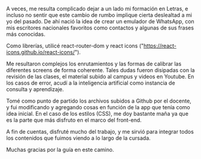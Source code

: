 A veces, me resulta complicado dejar a un lado mi formación en Letras, e incluso no sentir que este cambio de rumbo implique cierta deslealtad a mi yo del pasado. De ahí nació la idea de crear un emulador de WhatsApp, con mis escritores nacionales favoritos como contactos y algunas de sus frases más conocidas.


Como librerías, utilicé react-router-dom y react icons ("https://react-icons.github.io/react-icons/").

Me resultaron complejos los enrutamientos y las formas de calibrar las diferentes screens de forma coherente. Tales dudas fueron disipadas con la revisión de las clases, el material subido al campus y videos en Youtube. En los casos de error, acudí a la inteligencia artificial como instancia de consulta y aprendizaje. 

Tomé como punto de partido los archivos subidos a Github por el docente, y fui modificando y agregando cosas en función de la app que tenía como idea inicial. En el caso de los estilos (CSS), me doy bastante maña ya que es la parte que más disfruto en el marco del front-end. 

A fin de cuentas, disfruté mucho del trabajo, y me sirvió para integrar todos los contenidos que fuimos viendo a lo largo de la cursada. 

Muchas gracias por la guía en este camino. 